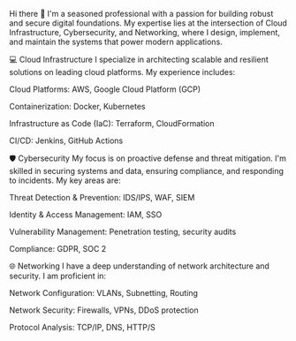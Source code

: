 Hi there 👋
I'm a seasoned professional with a passion for building robust and secure digital foundations. My expertise lies at the intersection of Cloud Infrastructure, Cybersecurity, and Networking, where I design, implement, and maintain the systems that power modern applications.

💻 Cloud Infrastructure
I specialize in architecting scalable and resilient solutions on leading cloud platforms. My experience includes:

Cloud Platforms: AWS, Google Cloud Platform (GCP)

Containerization: Docker, Kubernetes

Infrastructure as Code (IaC): Terraform, CloudFormation

CI/CD: Jenkins, GitHub Actions

🛡️ Cybersecurity
My focus is on proactive defense and threat mitigation. I'm skilled in securing systems and data, ensuring compliance, and responding to incidents. My key areas are:

Threat Detection & Prevention: IDS/IPS, WAF, SIEM

Identity & Access Management: IAM, SSO

Vulnerability Management: Penetration testing, security audits

Compliance: GDPR, SOC 2

🌐 Networking
I have a deep understanding of network architecture and security. I am proficient in:

Network Configuration: VLANs, Subnetting, Routing

Network Security: Firewalls, VPNs, DDoS protection

Protocol Analysis: TCP/IP, DNS, HTTP/S
